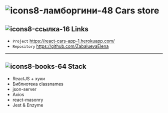 # ![icons8-ламборгини-48](https://user-images.githubusercontent.com/86833667/130627861-01de52eb-25bd-4796-b838-7a0040b1e22c.png) Cars store

## ![icons8-ссылка-16](https://user-images.githubusercontent.com/86833667/130625398-7fb3e35c-6e01-439c-b617-f9c35bda2951.png) Links
- `Project` https://react-cars-app-1.herokuapp.com/
- `Repository` https://github.com/ZabaluevaElena

---

## ![icons8-books-64](https://user-images.githubusercontent.com/86833667/130625232-66d2542b-6a69-43f5-9234-b1656960ab91.png) Stack

- ReactJS + хуки
- Библиотека classnames
- json-server
- Axios
- react-masonry
- Jest & Enzyme
